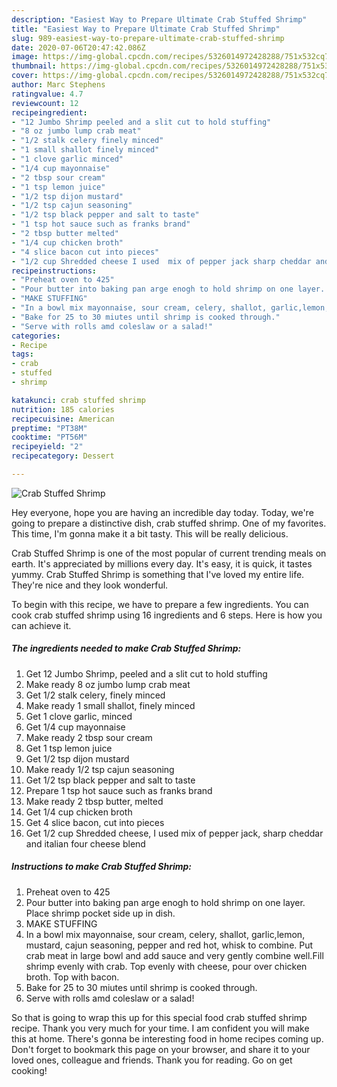 ```yaml
---
description: "Easiest Way to Prepare Ultimate Crab Stuffed Shrimp"
title: "Easiest Way to Prepare Ultimate Crab Stuffed Shrimp"
slug: 989-easiest-way-to-prepare-ultimate-crab-stuffed-shrimp
date: 2020-07-06T20:47:42.086Z
image: https://img-global.cpcdn.com/recipes/5326014972428288/751x532cq70/crab-stuffed-shrimp-recipe-main-photo.jpg
thumbnail: https://img-global.cpcdn.com/recipes/5326014972428288/751x532cq70/crab-stuffed-shrimp-recipe-main-photo.jpg
cover: https://img-global.cpcdn.com/recipes/5326014972428288/751x532cq70/crab-stuffed-shrimp-recipe-main-photo.jpg
author: Marc Stephens
ratingvalue: 4.7
reviewcount: 12
recipeingredient:
- "12 Jumbo Shrimp peeled and a slit cut to hold stuffing"
- "8 oz jumbo lump crab meat"
- "1/2 stalk celery finely minced"
- "1 small shallot finely minced"
- "1 clove garlic minced"
- "1/4 cup mayonnaise"
- "2 tbsp sour cream"
- "1 tsp lemon juice"
- "1/2 tsp dijon mustard"
- "1/2 tsp cajun seasoning"
- "1/2 tsp black pepper and salt to taste"
- "1 tsp hot sauce such as franks brand"
- "2 tbsp butter melted"
- "1/4 cup chicken broth"
- "4 slice bacon cut into pieces"
- "1/2 cup Shredded cheese I used  mix of pepper jack sharp cheddar and italian four cheese blend"
recipeinstructions:
- "Preheat oven to 425"
- "Pour butter into baking pan arge enogh to hold shrimp on one layer. Place shrimp pocket side up in dish."
- "MAKE STUFFING"
- "In a bowl mix mayonnaise, sour cream, celery, shallot, garlic,lemon, mustard, cajun seasoning, pepper and red hot, whisk to combine. Put crab meat in large bowl and add sauce and very gently combine well.Fill shrimp evenly with crab. Top evenly with cheese, pour over chicken broth. Top with bacon."
- "Bake for 25 to 30 miutes until shrimp is cooked through."
- "Serve with rolls amd coleslaw or a salad!"
categories:
- Recipe
tags:
- crab
- stuffed
- shrimp

katakunci: crab stuffed shrimp 
nutrition: 185 calories
recipecuisine: American
preptime: "PT38M"
cooktime: "PT56M"
recipeyield: "2"
recipecategory: Dessert

---
```



![Crab Stuffed Shrimp](https://img-global.cpcdn.com/recipes/5326014972428288/751x532cq70/crab-stuffed-shrimp-recipe-main-photo.jpg)

Hey everyone, hope you are having an incredible day today. Today, we're going to prepare a distinctive dish, crab stuffed shrimp. One of my favorites. This time, I'm gonna make it a bit tasty. This will be really delicious.

Crab Stuffed Shrimp is one of the most popular of current trending meals on earth. It's appreciated by millions every day. It's easy, it is quick, it tastes yummy. Crab Stuffed Shrimp is something that I've loved my entire life. They're nice and they look wonderful.




To begin with this recipe, we have to prepare a few ingredients. You can cook crab stuffed shrimp using 16 ingredients and 6 steps. Here is how you can achieve it.

<!--inarticleads1-->

##### The ingredients needed to make Crab Stuffed Shrimp:

1. Get 12 Jumbo Shrimp, peeled and a slit cut to hold stuffing
1. Make ready 8 oz jumbo lump crab meat
1. Get 1/2 stalk celery, finely minced
1. Make ready 1 small shallot, finely minced
1. Get 1 clove garlic, minced
1. Get 1/4 cup mayonnaise
1. Make ready 2 tbsp sour cream
1. Get 1 tsp lemon juice
1. Get 1/2 tsp dijon mustard
1. Make ready 1/2 tsp cajun seasoning
1. Get 1/2 tsp black pepper and salt to taste
1. Prepare 1 tsp hot sauce such as franks brand
1. Make ready 2 tbsp butter, melted
1. Get 1/4 cup chicken broth
1. Get 4 slice bacon, cut into pieces
1. Get 1/2 cup Shredded cheese, I used  mix of pepper jack, sharp cheddar and italian four cheese blend




<!--inarticleads2-->

##### Instructions to make Crab Stuffed Shrimp:

1. Preheat oven to 425
1. Pour butter into baking pan arge enogh to hold shrimp on one layer. Place shrimp pocket side up in dish.
1. MAKE STUFFING
1. In a bowl mix mayonnaise, sour cream, celery, shallot, garlic,lemon, mustard, cajun seasoning, pepper and red hot, whisk to combine. Put crab meat in large bowl and add sauce and very gently combine well.Fill shrimp evenly with crab. Top evenly with cheese, pour over chicken broth. Top with bacon.
1. Bake for 25 to 30 miutes until shrimp is cooked through.
1. Serve with rolls amd coleslaw or a salad!




So that is going to wrap this up for this special food crab stuffed shrimp recipe. Thank you very much for your time. I am confident you will make this at home. There's gonna be interesting food in home recipes coming up. Don't forget to bookmark this page on your browser, and share it to your loved ones, colleague and friends. Thank you for reading. Go on get cooking!
